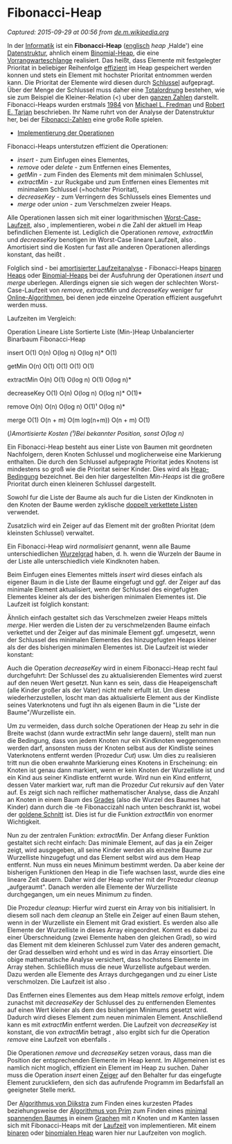 # Fibonacci-Heap

_Captured: 2015-09-29 at 00:56 from [de.m.wikipedia.org](https://de.m.wikipedia.org/wiki/Fibonacci-Heap)_

In der [Informatik](https://de.m.wikipedia.org/wiki/Informatik) ist ein **Fibonacci-Heap** ([englisch](https://de.m.wikipedia.org/wiki/Englische_Sprache) _heap_ ‚Halde') eine [Datenstruktur](https://de.m.wikipedia.org/wiki/Datenstruktur), ahnlich einem [Binomial-Heap](https://de.m.wikipedia.org/wiki/Binomial-Heap), die eine [Vorrangwarteschlange](https://de.m.wikipedia.org/wiki/Vorrangwarteschlange) realisiert. Das heißt, dass Elemente mit festgelegter Prioritat in beliebiger Reihenfolge [effizient](https://de.m.wikipedia.org/wiki/Effizienz_\(Informatik\)) im Heap gespeichert werden konnen und stets ein Element mit hochster Prioritat entnommen werden kann. Die Prioritat der Elemente wird diesen durch [Schlussel](https://de.m.wikipedia.org/wiki/Schl%C3%BCssel_\(Informatik\)) aufgepragt. Über der Menge der Schlussel muss daher eine [Totalordnung](https://de.m.wikipedia.org/wiki/Totalordnung) bestehen, wie sie zum Beispiel die Kleiner-Relation (<) uber den [ganzen Zahlen](https://de.m.wikipedia.org/wiki/Ganze_Zahl) darstellt. Fibonacci-Heaps wurden erstmals [1984](https://de.m.wikipedia.org/wiki/1984) von [Michael L. Fredman](https://de.m.wikipedia.org/w/index.php?title=Michael_L._Fredman&action=edit&redlink=1) und [Robert E. Tarjan](https://de.m.wikipedia.org/wiki/Robert_Tarjan) beschrieben. Ihr Name ruhrt von der Analyse der Datenstruktur her, bei der [Fibonacci-Zahlen](https://de.m.wikipedia.org/wiki/Fibonacci-Folge) eine große Rolle spielen.

  * [Implementierung der Operationen](https://de.m.wikipedia.org/wiki/Fibonacci-Heap)

Fibonacci-Heaps unterstutzen effizient die Operationen:

  * _insert_ - zum Einfugen eines Elementes,
  * _remove_ oder _delete_ - zum Entfernen eines Elementes,
  * _getMin_ - zum Finden des Elements mit dem minimalen Schlussel,
  * _extractMin_ - zur Ruckgabe und zum Entfernen eines Elementes mit minimalem Schlussel (=hochster Prioritat),
  * _decreaseKey_ - zum Verringern des Schlussels eines Elementes und
  * _merge_ oder _union_ - zum Verschmelzen zweier Heaps.

Alle Operationen lassen sich mit einer logarithmischen [Worst-Case-Laufzeit](https://de.m.wikipedia.org/wiki/Asymptotische_Laufzeit), also , implementieren, wobei _n_ die Zahl der aktuell im Heap befindlichen Elemente ist. Lediglich die Operationen _remove_, _extractMin_ und _decreaseKey_ benotigen im Worst-Case lineare Laufzeit, also . Amortisiert sind die Kosten fur fast alle anderen Operationen allerdings konstant, das heißt .

Folglich sind - bei [amortisierter Laufzeitanalyse](https://de.m.wikipedia.org/wiki/Amortisierte_Laufzeitanalyse) - Fibonacci-Heaps [binaren Heaps](https://de.m.wikipedia.org/wiki/Bin%C3%A4rer_Heap) oder [Binomial-Heaps](https://de.m.wikipedia.org/wiki/Binomial-Heap) bei der Ausfuhrung der Operationen _insert_ und _merge_ uberlegen. Allerdings eignen sie sich wegen der schlechten Worst-Case-Laufzeit von _remove_, _extractMin_ und _decreaseKey_ weniger fur [Online-Algorithmen](https://de.m.wikipedia.org/wiki/Online-Algorithmus), bei denen jede einzelne Operation effizient ausgefuhrt werden muss.

Laufzeiten im Vergleich:

Operation Lineare Liste Sortierte Liste (Min-)Heap Unbalancierter Binarbaum Fibonacci-Heap

insert
O(1)
O(n)
O(log n)
O(log n)*
O(1)

getMin
O(n)
O(1)
O(1)
O(1)
O(1)

extractMin
O(n)
O(1)
O(log n)
O(1)
O(log n)*

decreaseKey
O(1)
O(n)
O(log n)
O(log n)*
O(1)*

remove
O(n)
O(n)
O(log n)
O(1)¹
O(log n)*

merge
O(1)
O(n + m)
O(m log(n+m))
O(n + m)
O(1)

(*)Amortisierte Kosten (¹)Bei bekannter Position, sonst O(log n)*

Ein Fibonacci-Heap besteht aus einer Liste von Baumen mit geordneten Nachfolgern, deren Knoten Schlussel und moglicherweise eine Markierung enthalten. Die durch den Schlussel aufgepragte Prioritat jedes Knotens ist mindestens so groß wie die Prioritat seiner Kinder. Dies wird als [Heap-Bedingung](https://de.m.wikipedia.org/wiki/Heap_\(Datenstruktur\)) bezeichnet. Bei den hier dargestellten _Min-Heaps_ ist die großere Prioritat durch einen kleineren Schlussel dargestellt.

Sowohl fur die Liste der Baume als auch fur die Listen der Kindknoten in den Knoten der Baume werden zyklische [doppelt verkettete Listen](https://de.m.wikipedia.org/wiki/Doppelt_verkettete_Liste) verwendet.

Zusatzlich wird ein Zeiger auf das Element mit der großten Prioritat (dem kleinsten Schlussel) verwaltet.

Ein Fibonacci-Heap wird _normalisiert_ genannt, wenn alle Baume unterschiedlichen [Wurzelgrad](https://de.m.wikipedia.org/wiki/Grad_\(Graphentheorie\)) haben, d. h. wenn die Wurzeln der Baume in der Liste alle unterschiedlich viele Kindknoten haben.

Beim Einfugen eines Elementes mittels _insert_ wird dieses einfach als eigener Baum in die Liste der Baume eingefugt und ggf. der Zeiger auf das minimale Element aktualisiert, wenn der Schlussel des eingefugten Elementes kleiner als der des bisherigen minimalen Elementes ist. Die Laufzeit ist folglich konstant:

Ähnlich einfach gestaltet sich das Verschmelzen zweier Heaps mittels _merge_. Hier werden die Listen der zu verschmelzenden Baume einfach verkettet und der Zeiger auf das minimale Element ggf. umgesetzt, wenn der Schlussel des minimalen Elementes des hinzugefugten Heaps kleiner als der des bisherigen minimalen Elementes ist. Die Laufzeit ist wieder konstant:

Auch die Operation _decreaseKey_ wird in einem Fibonacci-Heap recht faul durchgefuhrt: Der Schlussel des zu aktualisierenden Elementes wird zuerst auf den neuen Wert gesetzt. Nun kann es sein, dass die Heapeigenschaft (alle Kinder großer als der Vater) nicht mehr erfullt ist. Um diese wiederherzustellen, loscht man das aktualisierte Element aus der Kindliste seines Vaterknotens und fugt ihn als eigenen Baum in die "Liste der Baume"/Wurzelliste ein.

Um zu vermeiden, dass durch solche Operationen der Heap zu sehr in die Breite wachst (dann wurde extractMin sehr lange dauern), stellt man nun die Bedingung, dass von jedem Knoten nur ein Kindknoten weggenommen werden darf, ansonsten muss der Knoten selbst aus der Kindliste seines Vaterknotens entfernt werden (Prozedur _Cut_) usw. Um dies zu realisieren tritt nun die oben erwahnte Markierung eines Knotens in Erscheinung: ein Knoten ist genau dann markiert, wenn er kein Knoten der Wurzelliste ist und ein Kind aus seiner Kindliste entfernt wurde. Wird nun ein Kind entfernt, dessen Vater markiert war, ruft man die Prozedur _Cut_ rekursiv auf den Vater auf. Es zeigt sich nach reiflicher mathematischer Analyse, dass die Anzahl an Knoten in einem Baum des [Grades](https://de.m.wikipedia.org/wiki/Grad_\(Graphentheorie\)) (also die Wurzel des Baumes hat Kinder) dann durch die -te Fibonaccizahl nach unten beschrankt ist, wobei der [goldene Schnitt](https://de.m.wikipedia.org/wiki/Goldener_Schnitt) ist. Dies ist fur die Funktion _extractMin_ von enormer Wichtigkeit.

Nun zu der zentralen Funktion: _extractMin_. Der Anfang dieser Funktion gestaltet sich recht einfach: Das minimale Element, auf das ja ein Zeiger zeigt, wird ausgegeben, all seine Kinder werden als einzelne Baume zur Wurzelliste hinzugefugt und das Element selbst wird aus dem Heap entfernt. Nun muss ein neues Minimum bestimmt werden. Da aber keine der bisherigen Funktionen den Heap in die Tiefe wachsen lasst, wurde dies eine lineare Zeit dauern. Daher wird der Heap vorher mit der Prozedur _cleanup_ „aufgeraumt". Danach werden alle Elemente der Wurzelliste durchgegangen, um ein neues Minimum zu finden.

Die Prozedur _cleanup_: Hierfur wird zuerst ein Array von bis initialisiert. In diesem soll nach dem _cleanup_ an Stelle ein Zeiger auf einen Baum stehen, wenn in der Wurzelliste ein Element mit Grad existiert. Es werden also alle Elemente der Wurzelliste in dieses Array eingeordnet. Kommt es dabei zu einer Überschneidung (zwei Elemente haben den gleichen Grad), so wird das Element mit dem kleineren Schlussel zum Vater des anderen gemacht, der Grad desselben wird erhoht und es wird in das Array einsortiert. Die obige mathematische Analyse versichert, dass hochstens Elemente im Array stehen. Schließlich muss die neue Wurzelliste aufgebaut werden. Dazu werden alle Elemente des Arrays durchgegangen und zu einer Liste verschmolzen. Die Laufzeit ist also .

Das Entfernen eines Elementes aus dem Heap mittels _remove_ erfolgt, indem zunachst mit _decreaseKey_ der Schlussel des zu entfernenden Elementes auf einen Wert kleiner als dem des bisherigen Minimums gesetzt wird. Dadurch wird dieses Element zum neuen minimalen Element. Anschließend kann es mit _extractMin_ entfernt werden. Die Laufzeit von _decreaseKey_ ist konstant, die von _extractMin_ betragt , also ergibt sich fur die Operation _remove_ eine Laufzeit von ebenfalls .

Die Operationen _remove_ und _decreaseKey_ setzen voraus, dass man die Position der entsprechenden Elemente im Heap kennt. Im Allgemeinen ist es namlich nicht moglich, effizient ein Element im Heap zu suchen. Daher muss die Operation _insert_ einen [Zeiger](https://de.m.wikipedia.org/wiki/Zeiger_\(Informatik\)) auf den Behalter fur das eingefugte Element zuruckliefern, den sich das aufrufende Programm im Bedarfsfall an geeigneter Stelle merkt.

Der [Algorithmus von Dijkstra](https://de.m.wikipedia.org/wiki/Algorithmus_von_Dijkstra) zum Finden eines kurzesten Pfades beziehungsweise der [Algorithmus von Prim](https://de.m.wikipedia.org/wiki/Algorithmus_von_Prim) zum Finden eines [minimal spannenden Baumes](https://de.m.wikipedia.org/wiki/Minimal_spannender_Baum) in einem [Graphen](https://de.m.wikipedia.org/wiki/Graph_\(Graphentheorie\)) mit _n_ Knoten und _m_ Kanten lassen sich mit Fibonacci-Heaps mit der [Laufzeit](https://de.m.wikipedia.org/wiki/Asymptotische_Laufzeit) von implementieren. Mit einem [binaren](https://de.m.wikipedia.org/wiki/Bin%C3%A4rer_Heap) oder [binomialen Heap](https://de.m.wikipedia.org/wiki/Binomial-Heap) waren hier nur Laufzeiten von moglich.
